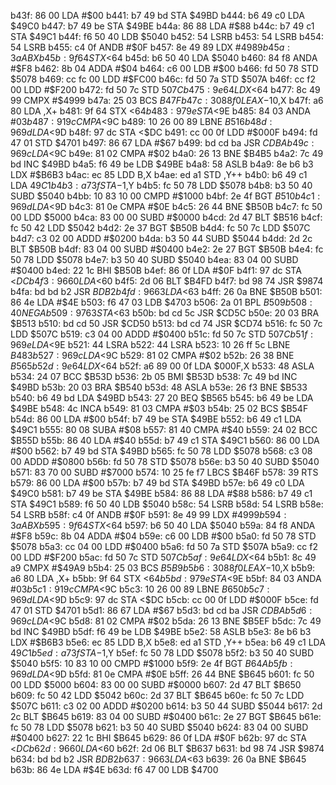b43f: 86 00        LDA    #$00
b441: b7 49 bd     STA    $49BD
b444: b6 49 c0     LDA    $49C0
b447: b7 49 be     STA    $49BE
b44a: 86 88        LDA    #$88
b44c: b7 49 c1     STA    $49C1
b44f: f6 50 40     LDB    $5040
b452: 54           LSRB
b453: 54           LSRB
b454: 54           LSRB
b455: c4 0f        ANDB   #$0F
b457: 8e 49 89     LDX    #$4989
b45a: 3a           ABX
b45b: 9f 64        STX    <$64
b45d: b6 50 40     LDA    $5040
b460: 84 f8        ANDA   #$F8
b462: 8b 04        ADDA   #$04
b464: c6 00        LDB    #$00
b466: fd 50 78     STD    $5078
b469: cc fc 00     LDD    #$FC00
b46c: fd 50 7a     STD    $507A
b46f: cc f2 00     LDD    #$F200
b472: fd 50 7c     STD    $507C
b475: 9e 64        LDX    <$64
b477: 8c 49 99     CMPX   #$4999
b47a: 25 03        BCS    $B47F
b47c: 30 88 f0     LEAX   -$10,X
b47f: a6 80        LDA    ,X+
b481: 9f 64        STX    <$64
b483: 97 9e        STA    <$9E
b485: 84 03        ANDA   #$03
b487: 91 9c        CMPA   <$9C
b489: 10 26 00 89  LBNE   $B516
b48d: 96 9d        LDA    <$9D
b48f: 97 dc        STA    <$DC
b491: cc 00 0f     LDD    #$000F
b494: fd 47 01     STD    $4701
b497: 86 67        LDA    #$67
b499: bd cd ba     JSR    $CDBA
b49c: 96 9c        LDA    <$9C
b49e: 81 02        CMPA   #$02
b4a0: 26 13        BNE    $B4B5
b4a2: 7c 49 bd     INC    $49BD
b4a5: f6 49 be     LDB    $49BE
b4a8: 58           ASLB
b4a9: 8e b6 b3     LDX    #$B6B3
b4ac: ec 85        LDD    B,X
b4ae: ed a1        STD    ,Y++
b4b0: b6 49 c1     LDA    $49C1
b4b3: a7 3f        STA    -$1,Y
b4b5: fc 50 78     LDD    $5078
b4b8: b3 50 40     SUBD   $5040
b4bb: 10 83 10 00  CMPD   #$1000
b4bf: 2e 4f        BGT    $B510
b4c1: 96 9d        LDA    <$9D
b4c3: 81 0e        CMPA   #$0E
b4c5: 26 44        BNE    $B50B
b4c7: fc 50 00     LDD    $5000
b4ca: 83 00 00     SUBD   #$0000
b4cd: 2d 47        BLT    $B516
b4cf: fc 50 42     LDD    $5042
b4d2: 2e 37        BGT    $B50B
b4d4: fc 50 7c     LDD    $507C
b4d7: c3 02 00     ADDD   #$0200
b4da: b3 50 44     SUBD   $5044
b4dd: 2d 2c        BLT    $B50B
b4df: 83 04 00     SUBD   #$0400
b4e2: 2e 27        BGT    $B50B
b4e4: fc 50 78     LDD    $5078
b4e7: b3 50 40     SUBD   $5040
b4ea: 83 04 00     SUBD   #$0400
b4ed: 22 1c        BHI    $B50B
b4ef: 86 0f        LDA    #$0F
b4f1: 97 dc        STA    <$DC
b4f3: 96 60        LDA    <$60
b4f5: 2d 06        BLT    $B4FD
b4f7: bd 98 74     JSR    $9874
b4fa: bd bd b2     JSR    $BDB2
b4fd: 96 63        LDA    <$63
b4ff: 26 0a        BNE    $B50B
b501: 86 4e        LDA    #$4E
b503: f6 47 03     LDB    $4703
b506: 2a 01        BPL    $B509
b508: 40           NEGA
b509: 97 63        STA    <$63
b50b: bd cd 5c     JSR    $CD5C
b50e: 20 03        BRA    $B513
b510: bd cd 50     JSR    $CD50
b513: bd cd 74     JSR    $CD74
b516: fc 50 7c     LDD    $507C
b519: c3 04 00     ADDD   #$0400
b51c: fd 50 7c     STD    $507C
b51f: 96 9e        LDA    <$9E
b521: 44           LSRA
b522: 44           LSRA
b523: 10 26 ff 5c  LBNE   $B483
b527: 96 9c        LDA    <$9C
b529: 81 02        CMPA   #$02
b52b: 26 38        BNE    $B565
b52d: 9e 64        LDX    <$64
b52f: a6 89 00 0f  LDA    $000F,X
b533: 48           ASLA
b534: 24 07        BCC    $B53D
b536: 2b 05        BMI    $B53D
b538: 7c 49 bd     INC    $49BD
b53b: 20 03        BRA    $B540
b53d: 48           ASLA
b53e: 26 f3        BNE    $B533
b540: b6 49 bd     LDA    $49BD
b543: 27 20        BEQ    $B565
b545: b6 49 be     LDA    $49BE
b548: 4c           INCA
b549: 81 03        CMPA   #$03
b54b: 25 02        BCS    $B54F
b54d: 86 00        LDA    #$00
b54f: b7 49 be     STA    $49BE
b552: b6 49 c1     LDA    $49C1
b555: 80 08        SUBA   #$08
b557: 81 40        CMPA   #$40
b559: 24 02        BCC    $B55D
b55b: 86 40        LDA    #$40
b55d: b7 49 c1     STA    $49C1
b560: 86 00        LDA    #$00
b562: b7 49 bd     STA    $49BD
b565: fc 50 78     LDD    $5078
b568: c3 08 00     ADDD   #$0800
b56b: fd 50 78     STD    $5078
b56e: b3 50 40     SUBD   $5040
b571: 83 70 00     SUBD   #$7000
b574: 10 25 fe f7  LBCS   $B46F
b578: 39           RTS
b579: 86 00        LDA    #$00
b57b: b7 49 bd     STA    $49BD
b57e: b6 49 c0     LDA    $49C0
b581: b7 49 be     STA    $49BE
b584: 86 88        LDA    #$88
b586: b7 49 c1     STA    $49C1
b589: f6 50 40     LDB    $5040
b58c: 54           LSRB
b58d: 54           LSRB
b58e: 54           LSRB
b58f: c4 0f        ANDB   #$0F
b591: 8e 49 99     LDX    #$4999
b594: 3a           ABX
b595: 9f 64        STX    <$64
b597: b6 50 40     LDA    $5040
b59a: 84 f8        ANDA   #$F8
b59c: 8b 04        ADDA   #$04
b59e: c6 00        LDB    #$00
b5a0: fd 50 78     STD    $5078
b5a3: cc 04 00     LDD    #$0400
b5a6: fd 50 7a     STD    $507A
b5a9: cc f2 00     LDD    #$F200
b5ac: fd 50 7c     STD    $507C
b5af: 9e 64        LDX    <$64
b5b1: 8c 49 a9     CMPX   #$49A9
b5b4: 25 03        BCS    $B5B9
b5b6: 30 88 f0     LEAX   -$10,X
b5b9: a6 80        LDA    ,X+
b5bb: 9f 64        STX    <$64
b5bd: 97 9e        STA    <$9E
b5bf: 84 03        ANDA   #$03
b5c1: 91 9c        CMPA   <$9C
b5c3: 10 26 00 89  LBNE   $B650
b5c7: 96 9d        LDA    <$9D
b5c9: 97 dc        STA    <$DC
b5cb: cc 00 0f     LDD    #$000F
b5ce: fd 47 01     STD    $4701
b5d1: 86 67        LDA    #$67
b5d3: bd cd ba     JSR    $CDBA
b5d6: 96 9c        LDA    <$9C
b5d8: 81 02        CMPA   #$02
b5da: 26 13        BNE    $B5EF
b5dc: 7c 49 bd     INC    $49BD
b5df: f6 49 be     LDB    $49BE
b5e2: 58           ASLB
b5e3: 8e b6 b3     LDX    #$B6B3
b5e6: ec 85        LDD    B,X
b5e8: ed a1        STD    ,Y++
b5ea: b6 49 c1     LDA    $49C1
b5ed: a7 3f        STA    -$1,Y
b5ef: fc 50 78     LDD    $5078
b5f2: b3 50 40     SUBD   $5040
b5f5: 10 83 10 00  CMPD   #$1000
b5f9: 2e 4f        BGT    $B64A
b5fb: 96 9d        LDA    <$9D
b5fd: 81 0e        CMPA   #$0E
b5ff: 26 44        BNE    $B645
b601: fc 50 00     LDD    $5000
b604: 83 00 00     SUBD   #$0000
b607: 2d 47        BLT    $B650
b609: fc 50 42     LDD    $5042
b60c: 2d 37        BLT    $B645
b60e: fc 50 7c     LDD    $507C
b611: c3 02 00     ADDD   #$0200
b614: b3 50 44     SUBD   $5044
b617: 2d 2c        BLT    $B645
b619: 83 04 00     SUBD   #$0400
b61c: 2e 27        BGT    $B645
b61e: fc 50 78     LDD    $5078
b621: b3 50 40     SUBD   $5040
b624: 83 04 00     SUBD   #$0400
b627: 22 1c        BHI    $B645
b629: 86 0f        LDA    #$0F
b62b: 97 dc        STA    <$DC
b62d: 96 60        LDA    <$60
b62f: 2d 06        BLT    $B637
b631: bd 98 74     JSR    $9874
b634: bd bd b2     JSR    $BDB2
b637: 96 63        LDA    <$63
b639: 26 0a        BNE    $B645
b63b: 86 4e        LDA    #$4E
b63d: f6 47 00     LDB    $4700
